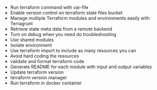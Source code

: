 * Run terraform command with var-file
* Enable version control on terraform state files bucket
* Manage multiple Terraform modules and environments easily with Terragrunt
* Retrieve state meta data from a remote backend
* Turn on debug when you need do troubleshooting
* Use shared modules
* Isolate environment
* Use terraform import to include as many resources you can
* Avoid hard coding the resources
* validate and format terraform code
* Generate README for each module with input and output variables
* Update terraform version
* terraform version manager
* Run terraform in docker container